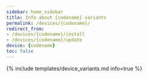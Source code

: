 ```yaml
---
sidebar: home_sidebar
title: Info about {codename} variants
permalink: /devices/{codename}/
redirect_from:
- /devices/{codename}/install
- /devices/{codename}/update
device: {codename}
toc: false
---
```

{% include templates/device_variants.md info=true %}
